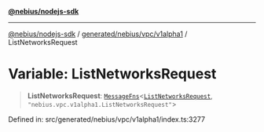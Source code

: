 [**@nebius/nodejs-sdk**](../../../../../README.md)

***

[@nebius/nodejs-sdk](../../../../../README.md) / [generated/nebius/vpc/v1alpha1](../README.md) / ListNetworksRequest

# Variable: ListNetworksRequest

> **ListNetworksRequest**: [`MessageFns`](../../../../../runtime/protos/core/interfaces/MessageFns.md)\<[`ListNetworksRequest`](../interfaces/ListNetworksRequest.md), `"nebius.vpc.v1alpha1.ListNetworksRequest"`\>

Defined in: src/generated/nebius/vpc/v1alpha1/index.ts:3277
